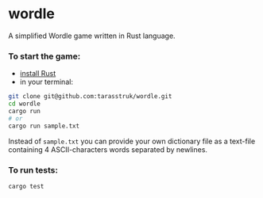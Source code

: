 # wordle

A simplified Wordle game written in Rust language.

### To start the game:

* [install Rust](https://www.rust-lang.org/tools/install)
* in your terminal:
```sh
git clone git@github.com:tarasstruk/wordle.git
cd wordle
cargo run
# or
cargo run sample.txt
```

Instead of `sample.txt` you can provide your own dictionary file as a text-file 
containing 4 ASCII-characters words separated by newlines.

### To run tests:
```sh
cargo test
```
